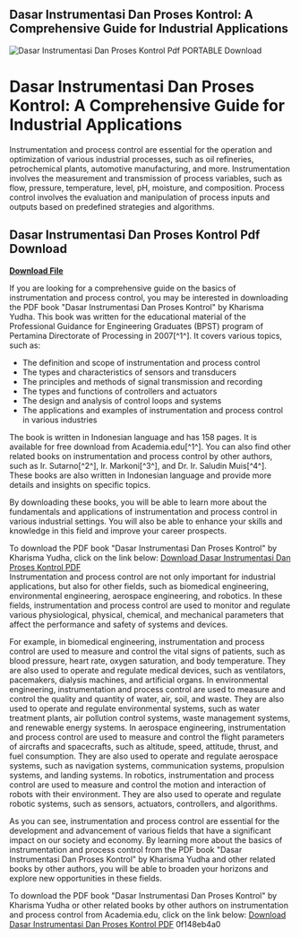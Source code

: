 ## Dasar Instrumentasi Dan Proses Kontrol: A Comprehensive Guide for Industrial Applications

 
![Dasar Instrumentasi Dan Proses Kontrol Pdf PORTABLE Download](https://i0.wp.com/eldariano.com/wp-content/uploads/2020/06/sukhoi.jpg)

 
# Dasar Instrumentasi Dan Proses Kontrol: A Comprehensive Guide for Industrial Applications
  
Instrumentation and process control are essential for the operation and optimization of various industrial processes, such as oil refineries, petrochemical plants, automotive manufacturing, and more. Instrumentation involves the measurement and transmission of process variables, such as flow, pressure, temperature, level, pH, moisture, and composition. Process control involves the evaluation and manipulation of process inputs and outputs based on predefined strategies and algorithms.
 
## Dasar Instrumentasi Dan Proses Kontrol Pdf Download


[**Download File**](https://www.google.com/url?q=https%3A%2F%2Ftlniurl.com%2F2tKcXo&sa=D&sntz=1&usg=AOvVaw1vE1oih7YdSvb9_DfPyP0N)

  
If you are looking for a comprehensive guide on the basics of instrumentation and process control, you may be interested in downloading the PDF book "Dasar Instrumentasi Dan Proses Kontrol" by Kharisma Yudha. This book was written for the educational material of the Professional Guidance for Engineering Graduates (BPST) program of Pertamina Directorate of Processing in 2007[^1^]. It covers various topics, such as:
  
- The definition and scope of instrumentation and process control
- The types and characteristics of sensors and transducers
- The principles and methods of signal transmission and recording
- The types and functions of controllers and actuators
- The design and analysis of control loops and systems
- The applications and examples of instrumentation and process control in various industries

The book is written in Indonesian language and has 158 pages. It is available for free download from Academia.edu[^1^]. You can also find other related books on instrumentation and process control by other authors, such as Ir. Sutarno[^2^], Ir. Markoni[^3^], and Dr. Ir. Saludin Muis[^4^]. These books are also written in Indonesian language and provide more details and insights on specific topics.
  
By downloading these books, you will be able to learn more about the fundamentals and applications of instrumentation and process control in various industrial settings. You will also be able to enhance your skills and knowledge in this field and improve your career prospects.
  
To download the PDF book "Dasar Instrumentasi Dan Proses Kontrol" by Kharisma Yudha, click on the link below:
  [Download Dasar Instrumentasi Dan Proses Kontrol PDF](https://www.academia.edu/12315284/buku_BPST_2007_Dasar_Dasar_Instrumentasi)  
Instrumentation and process control are not only important for industrial applications, but also for other fields, such as biomedical engineering, environmental engineering, aerospace engineering, and robotics. In these fields, instrumentation and process control are used to monitor and regulate various physiological, physical, chemical, and mechanical parameters that affect the performance and safety of systems and devices.
  
For example, in biomedical engineering, instrumentation and process control are used to measure and control the vital signs of patients, such as blood pressure, heart rate, oxygen saturation, and body temperature. They are also used to operate and regulate medical devices, such as ventilators, pacemakers, dialysis machines, and artificial organs. In environmental engineering, instrumentation and process control are used to measure and control the quality and quantity of water, air, soil, and waste. They are also used to operate and regulate environmental systems, such as water treatment plants, air pollution control systems, waste management systems, and renewable energy systems. In aerospace engineering, instrumentation and process control are used to measure and control the flight parameters of aircrafts and spacecrafts, such as altitude, speed, attitude, thrust, and fuel consumption. They are also used to operate and regulate aerospace systems, such as navigation systems, communication systems, propulsion systems, and landing systems. In robotics, instrumentation and process control are used to measure and control the motion and interaction of robots with their environment. They are also used to operate and regulate robotic systems, such as sensors, actuators, controllers, and algorithms.
  
As you can see, instrumentation and process control are essential for the development and advancement of various fields that have a significant impact on our society and economy. By learning more about the basics of instrumentation and process control from the PDF book "Dasar Instrumentasi Dan Proses Kontrol" by Kharisma Yudha and other related books by other authors, you will be able to broaden your horizons and explore new opportunities in these fields.
  
To download the PDF book "Dasar Instrumentasi Dan Proses Kontrol" by Kharisma Yudha or other related books by other authors on instrumentation and process control from Academia.edu, click on the link below:
  [Download Dasar Instrumentasi Dan Proses Kontrol PDF](https://www.academia.edu/12315284/buku_BPST_2007_Dasar_Dasar_Instrumentasi) 0f148eb4a0

